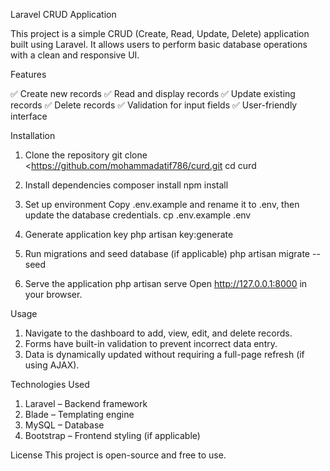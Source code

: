 Laravel CRUD Application

This project is a simple CRUD (Create, Read, Update, Delete) application built using Laravel. It allows users to perform basic database operations with a clean and responsive UI.

Features

✅ Create new records
✅ Read and display records
✅ Update existing records
✅ Delete records
✅ Validation for input fields
✅ User-friendly interface

Installation

1. Clone the repository
    git clone <https://github.com/mohammadatif786/curd.git
    cd curd

2. Install dependencies
    composer install
    npm install

3. Set up environment
    Copy .env.example and rename it to .env, then update the database credentials.
    cp .env.example .env

4. Generate application key
    php artisan key:generate

5. Run migrations and seed database (if applicable)
    php artisan migrate --seed

6. Serve the application
    php artisan serve
    Open http://127.0.0.1:8000 in your browser.

Usage

1. Navigate to the dashboard to add, view, edit, and delete records.
2. Forms have built-in validation to prevent incorrect data entry.
3. Data is dynamically updated without requiring a full-page refresh (if using AJAX).

Technologies Used

1. Laravel – Backend framework
2. Blade – Templating engine
3. MySQL – Database
4. Bootstrap – Frontend styling (if applicable)

License
This project is open-source and free to use.